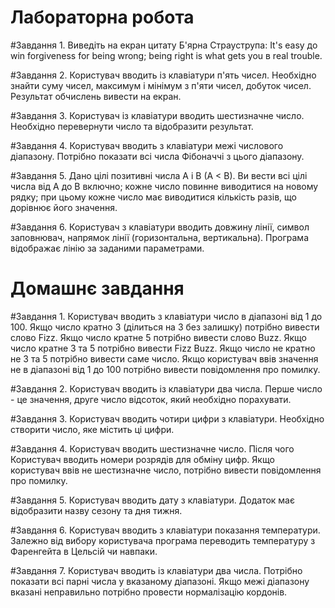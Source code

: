 # Лабораторна робота

#Завдання 1.
Виведіть на екран цитату Б'ярна Страуструпа: It's easy
до win forgiveness for being wrong; being right is what gets you
в real trouble.

#Завдання 2.
Користувач вводить із клавіатури п'ять чисел. Необхідно знайти суму чисел, максимум і мінімум з
п'яти чисел, добуток чисел. Результат обчислень
вивести на екран.

#Завдання 3.
Користувач із клавіатури вводить шестизначне число.
Необхідно перевернути число та відобразити результат.

#Завдання 4.
Користувач вводить з клавіатури межі числового
діапазону. Потрібно показати всі числа Фібоначчі з
цього діапазону. 

#Завдання 5.
Дано цілі позитивні числа A і B (A < B). Ви вести всі цілі числа від A до B включно; кожне
число повинне виводитися на новому рядку; при цьому кожне число має виводитися кількість разів, що дорівнює
його значення. 

#Завдання 6.
Користувач з клавіатури вводить довжину лінії, символ заповнювач, напрямок лінії (горизонтальна,
вертикальна). Програма відображає лінію за заданими
параметрами. 


# Домашнє завдання

#Завдання 1.
Користувач вводить з клавіатури число в діапазоні від 1 до 100. Якщо число кратно 3 (ділиться на 3 без
залишку) потрібно вивести слово Fizz. Якщо число кратне 5
потрібно вивести слово Buzz. Якщо число кратне 3 та 5 потрібно
вивести Fizz Buzz. Якщо число не кратно не 3 та 5 потрібно
вивести саме число.
Якщо користувач ввів значення не в діапазоні від 1
до 100 потрібно вивести повідомлення про помилку.

#Завдання 2.
Користувач вводить із клавіатури два числа. Перше
число - це значення, друге число відсоток, який
необхідно порахувати.

#Завдання 3.
Користувач вводить чотири цифри з клавіатури.
Необхідно створити число, яке містить ці цифри. 

#Завдання 4.
Користувач вводить шестизначне число. Після чого
Користувач вводить номери розрядів для обміну цифр.
Якщо користувач ввів не шестизначне число, потрібно вивести повідомлення про помилку.

#Завдання 5.
Користувач вводить дату з клавіатури. Додаток має відобразити назву сезону та дня тижня.

#Завдання 6.
Користувач вводить з клавіатури показання температури. Залежно від вибору користувача програма переводить температуру з Фаренгейта в Цельсій
чи навпаки.

#Завдання 7.
Користувач вводить із клавіатури два числа. Потрібно
показати всі парні числа у вказаному діапазоні. Якщо
межі діапазону вказані неправильно потрібно провести нормалізацію кордонів.
